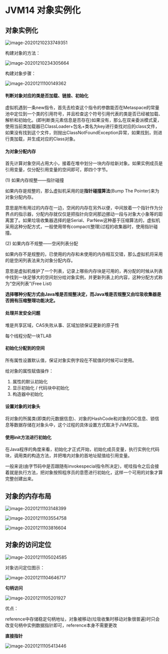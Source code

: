 # JVM14  对象实例化

## 对象实例化

![image-20201210233749351](C:\Users\Auraros\AppData\Roaming\Typora\typora-user-images\image-20201210233749351.png)



构建对象的方法：

![image-20201210234305664](C:\Users\Auraros\AppData\Roaming\Typora\typora-user-images\image-20201210234305664.png)



构建对象步骤：

![image-20201211100149362](C:\Users\Auraros\AppData\Roaming\Typora\typora-user-images\image-20201211100149362.png)

#### **判断对象对应的类是否加载、链接、初始化**

虚拟机遇到一条new指令，首先去检查这个指令的参数能否在Metaspace的常量池中定位到一个类的引用符号，并且检查这个符号引用代表的类是否已经被加载、解析和初始化。(即判断类元素信息是否存在)如果没有，那么在双亲委派模式夏，使用当前类加载器已ClassLoader+包名+类名为key进行查找对应的class文件，如果没有找到这个文件，则抛出ClassNotFoundException异常，如果找到，则进行类加载，并生成对应的Class对象。

#### **为对象分配内存**

首先计算对象空间占用大小，接着在堆中划分一块内存给新对象。如果实例成员是引用变量，仅分配引用变量的空间即可，即四个字节。

(1) 如果内存规整——指针碰撞

如果内存是规整的，那么虚拟机采用的是**指针碰撞算法**(Bump The Pointer)来为对象分配内存。

意思是所有用过的内存在一边，空闲的内存在另外以便，中间放着一个指针作为分界点的指示器，分配内存就仅仅是把指针向空闲那边挪动一段与对象大小象等的距离罢了。如果垃圾收集器选择的是Serial、ParNew这种基于压缩算法的，虚拟机采用这种分配方式，一般使用带有compact(整理)过程的收集器时，使用指针碰撞。

(2) 如果内存不规整——空闲列表分配

如果内存不是规整的，已使用的内存和未使用的内存相互交错，那么虚拟机将采用的是空闲列表法来为对象分配内存。

意思是虚拟机维护了一个列表，记录上哪些内存块是可用的，再分配的时候从列表中找到一块足够大的空间划分给对象实例，并更新列表上的内容，这种分配方式称为“空闲列表”(Free List)

**选择哪种分配方式由Java堆是否规整决定，而Java堆是否规整又由垃圾收集器是否拥有压缩整理功能决定。**

#### 处理并发安全问题

堆是共享区域，CAS失败从事、区域加锁保证更新的原子性

每个线程分配一块TLAB



#### 初始化分配到的空间

所有属性设置默认值，保证对象实例字段在不赋值的时候可以使用。

给对象的属性赋值操作：

1. 属性的默认初始化
2. 显示初始化 / 代码块中初始化
3. 构造器中初始化



#### 设置对象的对象头

将对象的所属类(即类的元数据信息)、对象的HashCode和对象的GC信息、锁信息等数据存储在对象头中，这个过程的具体设置方式取决于JVM实现。



#### 使用init方法进行初始化

在Java程序的角度来看，初始化才正式开始，初始化成员变量，执行实例化代码块，调用类的构造方法，并把堆内对象的首地址赋值给引用变量。

一般来说(由字节码中是否跟随有invokespecial指令所决定)，呢哇指令之后会接着就是执行方法，把对象按照程序员的意愿进行初始化，这样一个可用的对象才算完整创建出来。



## 对象的内存布局

![image-20201211103148399](C:\Users\Auraros\AppData\Roaming\Typora\typora-user-images\image-20201211103148399.png)

![image-20201211103554758](C:\Users\Auraros\AppData\Roaming\Typora\typora-user-images\image-20201211103554758.png)



![image-20201211103816604](C:\Users\Auraros\AppData\Roaming\Typora\typora-user-images\image-20201211103816604.png)



## 对象的访问定位

![image-20201211105024585](C:\Users\Auraros\AppData\Roaming\Typora\typora-user-images\image-20201211105024585.png)



对象访问定位图示：

![image-20201211104646717](C:\Users\Auraros\AppData\Roaming\Typora\typora-user-images\image-20201211104646717.png)



**句柄访问**

![image-20201211105201927](C:\Users\Auraros\AppData\Roaming\Typora\typora-user-images\image-20201211105201927.png)

优点：

reference中存储稳定句柄地址，对象被移动(垃圾收集时移动对象很普遍)时只会改变句柄中实例数据指针即可，reference本身不需要更改



**直接指针**

![image-20201211105413446](C:\Users\Auraros\AppData\Roaming\Typora\typora-user-images\image-20201211105413446.png)